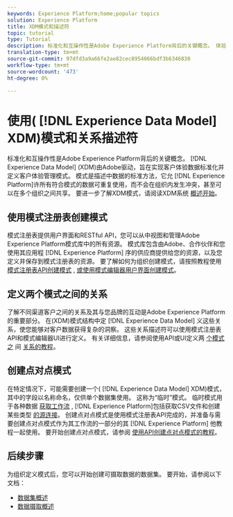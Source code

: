 ```yaml
---
keywords: Experience Platform;home;popular topics
solution: Experience Platform
title: XDM模式和描述符
topic: tutorial
type: Tutorial
description: 标准化和互操作性是Adobe Experience Platform背后的关键概念。 体验Adobe模型(XDM)由客户驱动，旨在实现客户体验数据标准化并为客户体验管理定义模式。 模式是描述Experience Platform中数据的标准方法，它允许符合模式的所有数据在整个组织内重复使用，而不会发生冲突，甚至可以在多个组织之间共享。
translation-type: tm+mt
source-git-commit: 97dfd3a9a66fe2ae82cec8954066bdf3b6346830
workflow-type: tm+mt
source-wordcount: '473'
ht-degree: 0%

---
```



# 使用( [!DNL Experience Data Model] XDM)模式和关系描述符

标准化和互操作性是Adobe Experience Platform背后的关键概念。 [!DNL Experience Data Model] (XDM)由Adobe驱动，旨在实现客户体验数据标准化并定义客户体验管理模式。 模式是描述中数据的标准方法，它允 [!DNL Experience Platform]许所有符合模式的数据可重复使用，而不会在组织内发生冲突，甚至可以在多个组织之间共享。 要进一步了解XDM模式，请阅读XDM系统 [概述开始](../xdm/home.md)。

## 使用模式注册表创建模式

模式注册表提供用户界面和RESTful API，您可以从中视图和管理Adobe Experience Platform模式库中的所有资源。 模式库包含由Adobe、合作伙伴和您使用其应用程 [!DNL Experience Platform] 序的供应商提供给您的资源，以及您定义并保存到模式注册表的资源。 要了解如何为组织创建模式，请按照教程使用 [模式注册表API创建模式](../xdm/tutorials/create-schema-api.md) , [或使用模式编辑器用户界面创建模式](../xdm/tutorials/create-schema-ui.md)。

## 定义两个模式之间的关系

了解不同渠道客户之间的关系及其与您品牌的互动是Adobe Experience Platform的重要部分。 在(XDM)模式结构中定 [!DNL Experience Data Model] 义这些关系，使您能够对客户数据获得复杂的洞察。 这些关系描述符可以使用模式注册表API和模式编辑器UI进行定义。 有关详细信息，请参阅使用API或UI定义两 [个模式之](../xdm/tutorials/relationship-api.md) 间 [关系的教程](../xdm/tutorials/relationship-ui.md)。

## 创建点对点模式

在特定情况下，可能需要创建一个( [!DNL Experience Data Model] XDM)模式，其中的字段以名称命名，仅供单个数据集使用。 这称为“临时”模式。 临时模式用于各种数据 [获取工作流](../ingestion/home.md) , [!DNL Experience Platform]包括获取CSV文件和创建某些类型 [的源连接](../sources/home.md)。 创建点对点模式是使用模式注册表API完成的，并准备与需要创建点对点模式作为其工作流的一部分的其 [!DNL Experience Platform] 他教程一起使用。 要开始创建点对点模式，请参阅 [使用API创建点对点模式的教程](../xdm/tutorials/ad-hoc.md)。

## 后续步骤

为组织定义模式后，您可以开始创建可摄取数据的数据集。 要开始，请参阅以下文档：

* [数据集概述](../catalog/datasets/overview.md)
* [数据摄取概述](../ingestion/home.md)